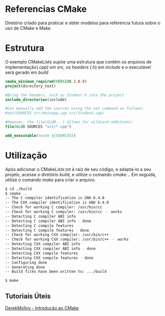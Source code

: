 # Referencias CMake
Diretório criado para praticar e obter modelos para referencia futura sobre o uso de CMake e Make.

# Estrutura
O exemplo CMakeLists supõe uma estrutura que contém os arquivos de implementação(*.cpp) em *src*, os headers (*.h) em *include* e o executável será gerado em *build*

```cmake
cmake_minimum_required(VERSION 2.8.9)
project(directory_test)

#Bring the headers, such as Student.h into the project
include_directories(include)

#Can manually add the sources using the set command as follows:
#set(SOURCES src/mainapp.cpp src/Student.cpp)

#However, the file(GLOB...) allows for wildcard additions:
file(GLOB SOURCES "src/*.cpp")

add_executable(teste ${SOURCES})
```

# Utilização
Após adicionar o CMakeLists.txt à raiz de seu código, e adaptá-lo a seu projeto, acesse o diretório *build*, e utilize o comando *cmake ..*
Em seguida, utilize o comando *make* para criar o arquivo.

```sh
$ cd ./build
$ cmake ..
-- The C compiler identification is GNU 6.4.0
-- The CXX compiler identification is GNU 6.4.0
-- Check for working C compiler: /usr/bin/cc
-- Check for working C compiler: /usr/bin/cc -- works
-- Detecting C compiler ABI info
-- Detecting C compiler ABI info - done
-- Detecting C compile features
-- Detecting C compile features - done
-- Check for working CXX compiler: /usr/bin/c++
-- Check for working CXX compiler: /usr/bin/c++ -- works
-- Detecting CXX compiler ABI info
-- Detecting CXX compiler ABI info - done
-- Detecting CXX compile features
-- Detecting CXX compile features - done
-- Configuring done
-- Generating done
-- Build files have been written to: .../build

$ make

```
	
## Tutoriais Úteis
[DerekMolloy - Introdução ao CMake](http://derekmolloy.ie/hello-world-introductions-to-cmake/)


